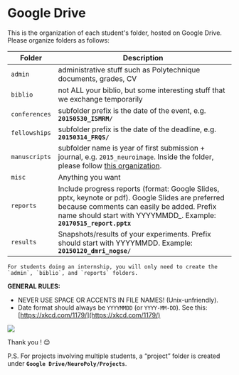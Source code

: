 # Google Drive

This is the organization of each student's folder, hosted on Google Drive. Please organize folders as follows:

| Folder        | Description                                                                                                                                                                                                                                                                                                                                                                                                                                                                                                                                                              |
| ------------- | ------------------------------------------------------------------------------------------------------------------------------------------------------------------------------------------------------------------------------------------------------------------------------------------------------------------------------------------------------------------------------------------------------------------------------------------------------------------------------------------------------------------------------------------------------------------------ |
| `admin`       | administrative stuff such as Polytechnique documents, grades, CV                                                                                                                                                                                                                                                                                                                                                                                                                                                                                                         |
| `biblio`      | not ALL your biblio, but some interesting stuff that we exchange temporarily                                                                                                                                                                                                                                                                                                                                                                                                                                                                                             |
| `conferences` | subfolder prefix is the date of the event, e.g. **`20150530_ISMRM/`**                                                                                                                                                                                                                                                                                                                                                                                                                                                                                                    |
| `fellowships` | subfolder prefix is the date of the deadline, e.g. **`20150314_FRQS/`**                                                                                                                                                                                                                                                                                                                                                                                                                                                                                                  |
| `manuscripts` | subfolder name is year of first submission + journal, e.g. `2015_neuroimage`. Inside the folder, please follow [this organization](https://intranet.neuro.polymtl.ca/writing-articles.html#organizing-folders). |
| `misc`        | Anything you want                                                                                                                                                                                                                                                                                                                                                                                                                                                                                                                                                        |
| `reports`     | Include progress reports (format: Google Slides, pptx, keynote or pdf). Google Slides are preferred because comments can easily be added. Prefix name should start with YYYYMMDD\_. Example: **`20170515_report.pptx`**                                                                                                                                                                                                                                                                                                                                                  |
| `results`     | Snapshots/results of your experiments. Prefix should start with YYYYMMDD. Example: **`20150120_dmri_nogse/`**                                                                                                                                                                                                                                                                                                                                                                                                                                                            |

```{note}
For students doing an internship, you will only need to create the `admin`, `biblio`, and `reports` folders.
```

**GENERAL RULES:**

* NEVER USE SPACE OR ACCENTS IN FILE NAMES! (Unix-unfriendly).
* Date format should always be `YYYYMMDD` (or `YYYY-MM-DD`). See this: [https://xkcd.com/1179/](https://xkcd.com/1179/)

![](../.gitbook/assets/psa.png)

Thank you ! 😊

P.S. For projects involving multiple students, a “project” folder is created under **`Google Drive/NeuroPoly/Projects`**.
